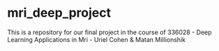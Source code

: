 # mri_deep_project
This is a repository for our final project in the course of 336028 - Deep Learning Applications in Mri - Uriel Cohen & Matan Millionshik
